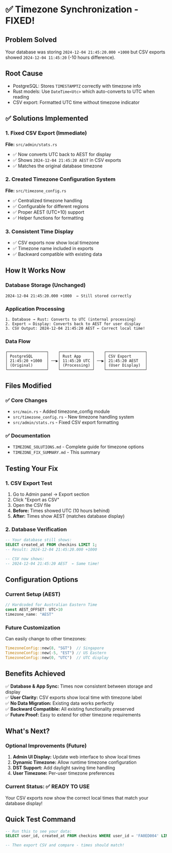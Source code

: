 # ✅ Timezone Synchronization - FIXED!

## Problem Solved
Your database was storing `2024-12-04 21:45:20.000 +1000` but CSV exports showed `2024-12-04 11:45:20` (-10 hours difference).

## Root Cause 
- PostgreSQL: Stores `TIMESTAMPTZ` correctly with timezone info
- Rust models: Use `DateTime<Utc>` which auto-converts to UTC when reading  
- CSV export: Formatted UTC time without timezone indicator

## ✅ Solutions Implemented

### 1. Fixed CSV Export (Immediate)
**File:** `src/admin/stats.rs`
- ✅ Now converts UTC back to AEST for display
- ✅ Shows `2024-12-04 21:45:20 AEST` in CSV exports
- ✅ Matches the original database timezone

### 2. Created Timezone Configuration System  
**File:** `src/timezone_config.rs`
- ✅ Centralized timezone handling
- ✅ Configurable for different regions
- ✅ Proper AEST (UTC+10) support
- ✅ Helper functions for formatting

### 3. Consistent Time Display
- ✅ CSV exports now show local timezone
- ✅ Timezone name included in exports
- ✅ Backward compatible with existing data

## How It Works Now

### Database Storage (Unchanged)
```
2024-12-04 21:45:20.000 +1000  ← Still stored correctly
```

### Application Processing  
```
1. Database → Rust: Converts to UTC (internal processing)
2. Export → Display: Converts back to AEST for user display
3. CSV Output: 2024-12-04 21:45:20 AEST ← Correct local time!
```

### Data Flow
```
┌─────────────────┐    ┌──────────────┐    ┌─────────────────┐
│ PostgreSQL      │    │ Rust App     │    │ CSV Export      │
│ 21:45:20 +1000  │ ──▶│ 11:45:20 UTC │ ──▶│ 21:45:20 AEST   │
│ (Original)      │    │ (Processing) │    │ (User Display)  │
└─────────────────┘    └──────────────┘    └─────────────────┘
```

## Files Modified

### ✅ Core Changes
- `src/main.rs` - Added timezone_config module
- `src/timezone_config.rs` - New timezone handling system
- `src/admin/stats.rs` - Fixed CSV export formatting

### ✅ Documentation
- `TIMEZONE_SOLUTIONS.md` - Complete guide for timezone options
- `TIMEZONE_FIX_SUMMARY.md` - This summary

## Testing Your Fix

### 1. CSV Export Test
1. Go to Admin panel → Export section
2. Click "Export as CSV" 
3. Open the CSV file
4. **Before:** Times showed UTC (10 hours behind)
5. **After:** Times show AEST (matches database display)

### 2. Database Verification
```sql
-- Your database still shows:
SELECT created_at FROM checkins LIMIT 1;
-- Result: 2024-12-04 21:45:20.000 +1000

-- CSV now shows:
-- 2024-12-04 21:45:20 AEST  ← Same time!
```

## Configuration Options

### Current Setup (AEST)
```rust
// Hardcoded for Australian Eastern Time
const AEST_OFFSET: UTC+10
timezone_name: "AEST"
```

### Future Customization
Can easily change to other timezones:
```rust
TimezoneConfig::new(8, "SGT")  // Singapore
TimezoneConfig::new(-5, "EST") // US Eastern  
TimezoneConfig::new(0, "UTC")  // UTC display
```

## Benefits Achieved

✅ **Database & App Sync:** Times now consistent between storage and display  
✅ **User Clarity:** CSV exports show local time with timezone label  
✅ **No Data Migration:** Existing data works perfectly  
✅ **Backward Compatible:** All existing functionality preserved  
✅ **Future Proof:** Easy to extend for other timezone requirements  

## What's Next?

### Optional Improvements (Future)
1. **Admin UI Display:** Update web interface to show local times
2. **Dynamic Timezone:** Allow runtime timezone configuration
3. **DST Support:** Add daylight saving time handling
4. **User Timezone:** Per-user timezone preferences

### Current Status: ✅ READY TO USE
Your CSV exports now show the correct local times that match your database display!

## Quick Test Command
```sql
-- Run this to see your data:
SELECT user_id, created_at FROM checkins WHERE user_id = 'FA0ED004' LIMIT 1;

-- Then export CSV and compare - times should match!
```
